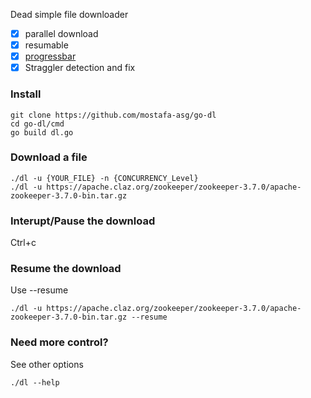 Dead simple file downloader
- [X] parallel download
- [X] resumable
- [X] [progressbar](https://github.com/schollz/progressbar)
- [X] Straggler detection and fix

### Install
```
git clone https://github.com/mostafa-asg/go-dl
cd go-dl/cmd
go build dl.go
```

### Download a file
```
./dl -u {YOUR_FILE} -n {CONCURRENCY_Level}
./dl -u https://apache.claz.org/zookeeper/zookeeper-3.7.0/apache-zookeeper-3.7.0-bin.tar.gz
```

### Interupt/Pause the download
Ctrl+c

### Resume the download
Use --resume
```
./dl -u https://apache.claz.org/zookeeper/zookeeper-3.7.0/apache-zookeeper-3.7.0-bin.tar.gz --resume
```

### Need more control?
See other options
```
./dl --help
```
